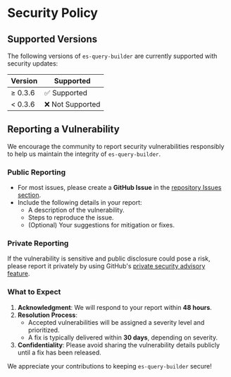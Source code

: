 # Security Policy

## Supported Versions

The following versions of `es-query-builder` are currently supported with security updates:

| Version  | Supported          |
| -------- | ------------------ |
| ≥ 0.3.6  | ✅ Supported       |
| < 0.3.6  | ❌ Not Supported   |

## Reporting a Vulnerability

We encourage the community to report security vulnerabilities responsibly to help us maintain the integrity of `es-query-builder`.  

### Public Reporting  
- For most issues, please create a **GitHub Issue** in the [repository Issues section](https://github.com/Trendyol/es-query-builder/issues).  
- Include the following details in your report:  
  - A description of the vulnerability.  
  - Steps to reproduce the issue.  
  - (Optional) Your suggestions for mitigation or fixes.  

### Private Reporting  
If the vulnerability is sensitive and public disclosure could pose a risk, please report it privately by using GitHub's [private security advisory feature](https://docs.github.com/en/code-security/security-advisories/guidance-on-reporting-and-writing-information-about-vulnerabilities/privately-reporting-a-security-vulnerability).  

### What to Expect  
1. **Acknowledgment**: We will respond to your report within **48 hours**.  
2. **Resolution Process**:  
   - Accepted vulnerabilities will be assigned a severity level and prioritized.  
   - A fix is typically delivered within **30 days**, depending on severity.  
3. **Confidentiality**: Please avoid sharing the vulnerability details publicly until a fix has been released.  

We appreciate your contributions to keeping `es-query-builder` secure!
